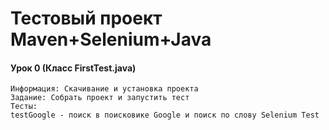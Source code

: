 # Тестовый проект Maven+Selenium+Java

#### Урок 0 (Класс FirstTest.java)
    Информация: Скачивание и установка проекта
    Задание: Собрать проект и запустить тест
    Тесты:
    testGoogle - поиск в поисковике Google и поиск по слову Selenium Test
